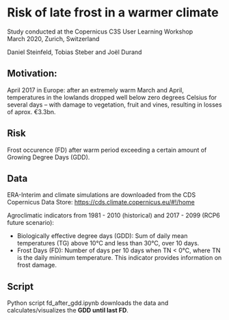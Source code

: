 # Risk of late frost in a warmer climate

Study conducted at the Copernicus C3S User Learning Workshop  
March 2020, Zurich, Switzerland  

Daniel Steinfeld, Tobias Steber and Joël Durand  

## Motivation:
April 2017 in Europe: after an extremely warm March and April, temperatures in the lowlands dropped well below zero degrees Celsius for several days – with damage to vegetation, fruit and vines, resulting in losses of aprox. €3.3bn.

## Risk
Frost occurence (FD) after warm period exceeding a certain amount of Growing Degree Days (GDD).

## Data
ERA-Interim and climate simulations are downloaded from the CDS Copernicus Data Store: https://cds.climate.copernicus.eu/#!/home

Agroclimatic indicators from 1981 - 2010 (historical) and 2017 - 2099 (RCP6 future scenario):
- Biologically effective degree days (GDD): Sum of daily mean temperatures (TG) above 10°C and less than 30°C, over 10 days.
- Frost Days (FD): Number of days per 10 days when TN $<$ 0°C, where TN is the daily minimum temperature. This indicator provides information on frost damage.

## Script
Python script fd_after_gdd.ipynb downloads the data and calculates/visualizes the __GDD until last FD__.


